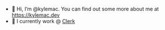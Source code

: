 - 👋 Hi, I’m @kylemac. You can find out some more about me at https://kylemac.dev 
- 💼 I currently work @ [Clerk](https://clerk.com)
